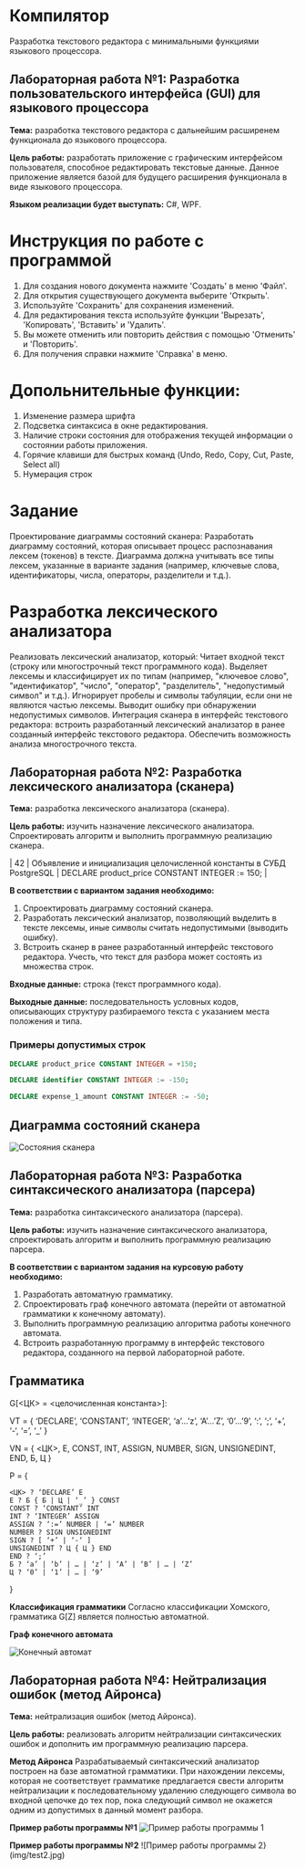 # Компилятор

Разработка текстового редактора с минимальными функциями языкового процессора.

## Лабораторная работа №1: Разработка пользовательского интерфейса (GUI) для языкового процессора

**Тема:** разработка текстового редактора с дальнейшим расширенем функционала до языкового процессора.

**Цель работы:** разработать приложение с графическим интерфейсом пользователя, способное редактировать текстовые данные. Данное приложение является базой для будущего расширения функционала в виде языкового процессора.

**Языком реализации будет выступать:** C#, WPF.

# Инструкция по работе с программой

1. Для создания нового документа нажмите 'Создать' в меню 'Файл'.
2. Для открытия существующего документа выберите 'Открыть'.
3. Используйте 'Сохранить' для сохранения изменений.
4. Для редактирования текста используйте функции 'Вырезать', 'Копировать', 'Вставить' и 'Удалить'.
5. Вы можете отменить или повторить действия с помощью 'Отменить' и 'Повторить'.
6. Для получения справки нажмите 'Справка' в меню.

# Допольнительные функции:

1. Изменение размера шрифта
2. Подсветка синтаксиса в окне редактирования.
3. Наличие строки состояния для отображения текущей информации о состоянии работы приложения.
4. Горячие клавиши для быстрых команд (Undo, Redo, Copy, Cut, Paste, Select all)
5. Нумерация строк

# Задание

Проектирование диаграммы состояний сканера: Разработать диаграмму состояний, которая описывает процесс распознавания лексем (токенов) в тексте. Диаграмма должна учитывать все типы лексем, указанные в варианте задания (например, ключевые слова, идентификаторы, числа, операторы, разделители и т.д.).

# Разработка лексического анализатора

Реализовать лексический анализатор, который: Читает входной текст (строку или многострочный текст программного кода). Выделяет лексемы и классифицирует их по типам (например, "ключевое слово", "идентификатор", "число", "оператор", "разделитель", "недопустимый символ" и т.д.). Игнорирует пробелы и символы табуляции, если они не являются частью лексемы. Выводит ошибку при обнаружении недопустимых символов. Интеграция сканера в интерфейс текстового редактора: встроить разработанный лексический анализатор в ранее созданный интерфейс текстового редактора. Обеспечить возможность анализа многострочного текста.

## Лабораторная работа №2: Разработка лексического анализатора (сканера)

**Тема:** разработка лексического анализатора (сканера).

**Цель работы:** изучить назначение лексического анализатора. Спроектировать алгоритм и выполнить программную реализацию сканера.

| 42 | Объявление и инициализация целочисленной константы в СУБД PostgreSQL | DECLARE product_price CONSTANT INTEGER := 150; | 

**В соответствии с вариантом задания необходимо:**

1. Спроектировать диаграмму состояний сканера.
2. Разработать лексический анализатор, позволяющий выделить в тексте лексемы, иные символы считать недопустимыми (выводить ошибку).
3. Встроить сканер в ранее разработанный интерфейс текстового редактора. Учесть, что текст для разбора может состоять из множества строк.

**Входные данные:** строка (текст программного кода).

**Выходные данные:** последовательность условных кодов, описывающих структуру разбираемого текста с указанием места положения и типа.

### Примеры допустимых строк

```sql
DECLARE product_price CONSTANT INTEGER = +150;
```

```sql
DECLARE identifier CONSTANT INTEGER := -150;
```

```sql
DECLARE expense_1_amount CONSTANT INTEGER := -50;
```

## Диаграмма состояний сканера

![Состояния сканера](img/scanner_diagram.jpg)


## Лабораторная работа №3: Разработка синтаксического анализатора (парсера)

**Тема:** разработка синтаксического анализатора (парсера).

**Цель работы:** изучить назначение синтаксического анализатора, спроектировать алгоритм и выполнить программную реализацию парсера.

**В соответствии с вариантом задания на курсовую работу необходимо:**

1. Разработать автоматную грамматику.
2. Спроектировать граф конечного автомата (перейти от автоматной грамматики к конечному автомату).
3. Выполнить программную реализацию алгоритма работы конечного автомата.
4. Встроить разработанную программу в интерфейс текстового редактора, созданного на первой лабораторной работе.

## Грамматика

G[<ЦК> = <целочисленная константа>]:

VT = { ‘DECLARE’, ‘CONSTANT’, ‘INTEGER’, ‘a’…’z’, ‘A’…’Z’, ‘0’…’9’, ‘:’, ‘;’, ‘+’, ‘-‘, ‘=’, ‘_’ }

VN = { <ЦК>, E, CONST, INT, ASSIGN, NUMBER, SIGN, UNSIGNEDINT, END, Б, Ц }

P = {

    <ЦК> ? ‘DECLARE’ E
    E ? Б { Б | Ц | ‘_’ } CONST
    CONST ? ‘CONSTANT’ INT
    INT ? ‘INTEGER’ ASSIGN
    ASSIGN ? ‘:=’ NUMBER | ‘=’ NUMBER
    NUMBER ? SIGN UNSIGNEDINT
    SIGN ? [ ‘+’ | ‘-‘ ]
    UNSIGNEDINT ? Ц { Ц } END
    END ? ‘;’
    Б ? ‘a’ | ‘b’ | … | ‘z’ | ‘A’ | ‘B’ | … | ‘Z’
    Ц ? ‘0’ | ‘1’ | … | ‘9’
}

**Классификация грамматики**
Согласно классификации Хомского, грамматика G[Z] является полностью автоматной.

**Граф конечного автомата**

![Конечный автомат](img/finite_state_machine.jpg)


## Лабораторная работа №4: Нейтрализация ошибок (метод Айронса)

**Тема:** нейтрализация ошибок (метод Айронса).

**Цель работы:** реализовать алгоритм нейтрализации синтаксических ошибок и дополнить им программную реализацию парсера.

**Метод Айронса**
Разрабатываемый синтаксический анализатор построен на базе автоматной грамматики. При нахождении лексемы, которая не соответствует грамматике предлагается свести алгоритм нейтрализации к последовательному удалению следующего символа во входной цепочке до тех пор, пока следующий символ не окажется одним из допустимых в данный момент разбора.

**Пример работы программы №1**
![Пример работы программы 1](img/test1.jpg)

**Пример работы программы №2**
![Пример работы программы 2}(img/test2.jpg)

